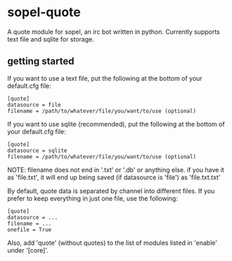 sopel-quote
============

A quote module for sopel, an irc bot written in python. Currently supports text file and sqlite for storage.

## getting started

If you want to use a text file, put the following at the bottom of your default.cfg file:

    [quote]
    datasource = file
    filename = /path/to/whatever/file/you/want/to/use (optional)

If you want to use sqlite (recommended), put the following at the bottom of your default.cfg file:

    [quote]
    datasource = sqlite
    filename = /path/to/whatever/file/you/want/to/use (optional)

NOTE: filename does not end in '.txt' or '.db' or anything else. if you have it as 'file.txt', it will end up being saved (if datasource is 'file') as 'file.txt.txt'

By default, quote data is separated by channel into different files. If you prefer to keep everything in just one file, use the following:

    [quote]
    datasource = ...
    filename = ...
    onefile = True

Also, add 'quote' (without quotes) to the list of modules listed in 'enable' under '[core]'.
